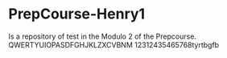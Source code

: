 # PrepCourse-Henry1
Is a repository of test in the Modulo 2 of the Prepcourse. 
QWERTYUIOPASDFGHJKLZXCVBNM
12312435465768tyrtbgfb